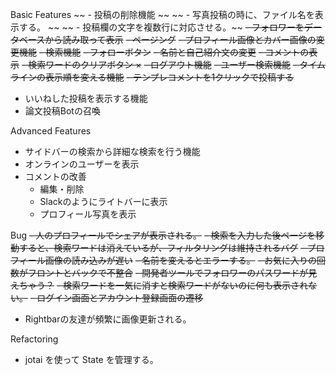 Basic Features
~~ - 投稿の削除機能 ~~
~~ - 写真投稿の時に、ファイル名を表示する。 ~~
~~ - 投稿欄の文字を複数行に対応させる。~~
~~- フォロワーをデータベースから読み取って表示~~
~~- ページング~~
~~- プロフィール画像とカバー画像の変更機能~~
~~- 検索機能~~
~~- フォローボタン~~
~~- 名前と自己紹介文の変更~~
~~- コメントの表示~~
~~- 検索ワードのクリアボタン ×~~
~~- ログアウト機能~~
~~- ユーザー検索機能~~
~~- タイムラインの表示順を変える機能~~
~~- テンプレコメントを1クリックで投稿する~~
- いいねした投稿を表示する機能
- 論文投稿Botの召喚

Advanced Features
- サイドバーの検索から詳細な検索を行う機能
- オンラインのユーザーを表示
- コメントの改善
  - 編集・削除
  - Slackのようにライトバーに表示
  - プロフィール写真を表示

Bug
~~- 人のプロフィールでシェアが表示される。~~
~~- 検索を入力した後ページを移動すると、検索ワードは消えているが、フィルタリングは維持されるバグ~~
~~- プロフィール画像の読み込みが遅い~~
~~- 名前を変えるとエラーする。~~
~~- お気に入りの回数がフロントとバックで不整合~~
~~- 開発者ツールでフォロワーのパスワードが見えちゃう？~~
~~- 検索ワードを一気に消すと検索ワードがないのに何も表示されない。~~
~~- ログイン画面とアカウント登録画面の遷移~~
- Rightbarの友達が頻繁に画像更新される。

Refactoring
- jotai を使って State を管理する。
